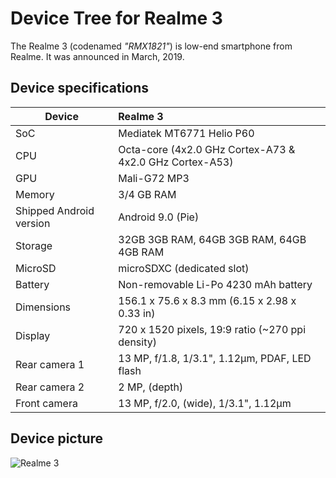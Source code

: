  
# Device Tree for Realme 3

The Realme 3 (codenamed _"RMX1821"_) is low-end smartphone from Realme. It was announced in March, 2019.

## Device specifications

| Device                  | Realme 3                                               |
| ----------------------- | :------------------------------------------------------------------------- |
| SoC                     | Mediatek MT6771 Helio P60                                                  |
| CPU                     | Octa-core (4x2.0 GHz Cortex-A73 & 4x2.0 GHz Cortex-A53)                    |
| GPU                     | Mali-G72 MP3                                                               |
| Memory                  | 3/4 GB RAM                                                                 |
| Shipped Android version | Android 9.0 (Pie)                                                          |
| Storage                 | 32GB 3GB RAM, 64GB 3GB RAM, 64GB 4GB RAM                                   |
| MicroSD                 | microSDXC (dedicated slot)                                                 |
| Battery                 | Non-removable Li-Po 4230 mAh battery                                       |
| Dimensions              | 156.1 x 75.6 x 8.3 mm (6.15 x 2.98 x 0.33 in)                              |
| Display                 | 720 x 1520 pixels, 19:9 ratio (~270 ppi density)                           |
| Rear camera 1           | 13 MP, f/1.8, 1/3.1", 1.12µm, PDAF, LED flash                              |
| Rear camera 2           | 2 MP, (depth)                                                              |
| Front camera            | 13 MP, f/2.0, (wide), 1/3.1", 1.12µm                                       |

## Device picture

![Realme 3](https://fdn2.gsmarena.com/vv/pics/realme/realme-3-2.jpg)
